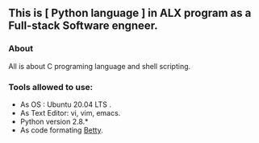 ## This is [ Python language ] in ALX program as a Full-stack Software engneer.

### About
 All is about C programing language and shell scripting.

### Tools allowed to use:
 - As OS : Ubuntu 20.04 LTS .
 - As Text Editor: vi, vim, emacs.
 - Python version 2.8.\*
 - As code formating [Betty](https://github.com/holbertonschool/Betty).
